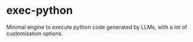 # exec-python

Minimal engine to execute python code generated by LLMs, with a lot of customisation options.